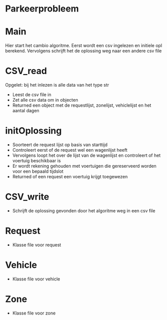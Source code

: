 # Parkeerprobleem

<h1>Main</h1>
<p>Hier start het cambio algoritme. Eerst wordt een csv ingelezen en initiele opl berekend. Vervolgens schrijft het de oplossing weg naar
een andere csv file</p>

<h1>CSV_read</h1>
  <p>Opgelet: bij het inlezen is alle data van het type str</p>
  <ul>
    <li>Leest de csv file in</li>
    <li>Zet alle csv data om in objecten</li>
    <li>Returned een object met de requestlijst, zonelijst, vehiclelijst en het aantal dagen</li>
  </ul>

<h1>initOplossing</h1>
  <ul>
    <li>Soorteert de request lijst op basis van starttijd</li>
    <li>Controleert eerst of de request wel een wagenlijst heeft</li>
    <li>Vervolgens loopt het over de lijst van de wagenlijst en controleert of het voertuig beschikbaar is</li>
    <li>Er wordt rekening gehouden met voertuigen die gereserveerd worden voor een bepaald tijdslot</li>
    <li>Returned of een request een voertuig krijgt toegewezen</li>
  </ul>


<h1>CSV_write</h1>
<ul>
  <li>Schrijft de oplossing gevonden door het algoritme weg in een csv file</li>
</ul>


<h1>Request</h1>
<ul>
  <li>Klasse file voor request</li>
</ul>


<h1>Vehicle</h1>
<ul>
  <li>Klasse file voor vehicle</li>
</ul>


<h1>Zone</h1>
<ul>
  <li>Klasse file voor zone</li>
</ul>
